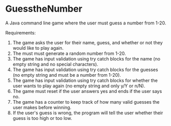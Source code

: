 # GuesstheNumber

A Java command line game where the user must guess a number from 1-20.


Requirements:
1. The game asks the user for their name, guess, and whether or not they would like to play again.
2. The must must generate a random number from 1-20.
3. The game has input validation using try catch blocks for the name (no empty string and no special characters).
4. The game has input validation using try catch blocks for the guesses (no empty string and must be a number from 1-20).
5. The game has input validation using try catch blocks for whether the user wants to play again (no empty string and only y/Y or n/N).
6. The game must reset if the user answers yes and ends if the user says no.
7. The game has a counter to keep track of how many valid guesses the user makes before winning.
8. If the user's guess is wrong, the program will tell the user whether their guess is too high or too low.
